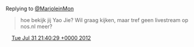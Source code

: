 Replying to [@MarjoleinMon](https://twitter.com/MarjoleinMon/status/230416049483415553)

> hoe bekijk jij Yao Jie? Wil graag kijken, maar tref geen livestream op nos\.nl meer?

<img src="../../media/tweet.ico" width="12" /> [Tue Jul 31 21:40:29 +0000 2012](https://twitter.com/DromerDenker/status/230417677666091009)